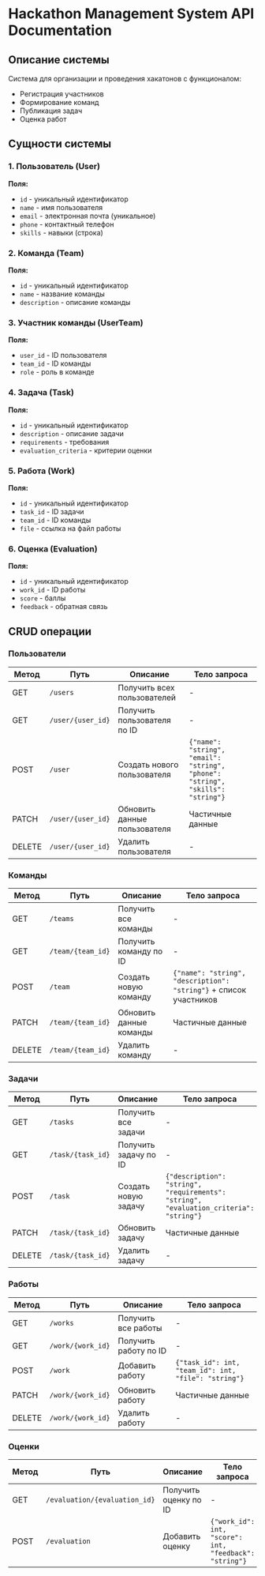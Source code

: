 # Hackathon Management System API Documentation

## Описание системы
Система для организации и проведения хакатонов с функционалом:
- Регистрация участников
- Формирование команд
- Публикация задач
- Оценка работ

## Сущности системы

### 1. Пользователь (User)
**Поля:**
- `id` - уникальный идентификатор
- `name` - имя пользователя
- `email` - электронная почта (уникальное)
- `phone` - контактный телефон
- `skills` - навыки (строка)

### 2. Команда (Team)
**Поля:**
- `id` - уникальный идентификатор
- `name` - название команды
- `description` - описание команды

### 3. Участник команды (UserTeam)
**Поля:**
- `user_id` - ID пользователя
- `team_id` - ID команды
- `role` - роль в команде

### 4. Задача (Task)
**Поля:**
- `id` - уникальный идентификатор
- `description` - описание задачи
- `requirements` - требования
- `evaluation_criteria` - критерии оценки

### 5. Работа (Work)
**Поля:**
- `id` - уникальный идентификатор
- `task_id` - ID задачи
- `team_id` - ID команды
- `file` - ссылка на файл работы

### 6. Оценка (Evaluation)
**Поля:**
- `id` - уникальный идентификатор
- `work_id` - ID работы
- `score` - баллы
- `feedback` - обратная связь

## CRUD операции

### Пользователи
| Метод | Путь | Описание | Тело запроса |
|-------|------|----------|--------------|
| GET | `/users` | Получить всех пользователей | - |
| GET | `/user/{user_id}` | Получить пользователя по ID | - |
| POST | `/user` | Создать нового пользователя | `{"name": "string", "email": "string", "phone": "string", "skills": "string"}` |
| PATCH | `/user/{user_id}` | Обновить данные пользователя | Частичные данные |
| DELETE | `/user/{user_id}` | Удалить пользователя | - |

### Команды
| Метод | Путь | Описание | Тело запроса |
|-------|------|----------|--------------|
| GET | `/teams` | Получить все команды | - |
| GET | `/team/{team_id}` | Получить команду по ID | - |
| POST | `/team` | Создать новую команду | `{"name": "string", "description": "string"}` + список участников |
| PATCH | `/team/{team_id}` | Обновить данные команды | Частичные данные |
| DELETE | `/team/{team_id}` | Удалить команду | - |

### Задачи
| Метод | Путь | Описание | Тело запроса |
|-------|------|----------|--------------|
| GET | `/tasks` | Получить все задачи | - |
| GET | `/task/{task_id}` | Получить задачу по ID | - |
| POST | `/task` | Создать новую задачу | `{"description": "string", "requirements": "string", "evaluation_criteria": "string"}` |
| PATCH | `/task/{task_id}` | Обновить задачу | Частичные данные |
| DELETE | `/task/{task_id}` | Удалить задачу | - |

### Работы
| Метод | Путь | Описание | Тело запроса |
|-------|------|----------|--------------|
| GET | `/works` | Получить все работы | - |
| GET | `/work/{work_id}` | Получить работу по ID | - |
| POST | `/work` | Добавить работу | `{"task_id": int, "team_id": int, "file": "string"}` |
| PATCH | `/work/{work_id}` | Обновить работу | Частичные данные |
| DELETE | `/work/{work_id}` | Удалить работу | - |

### Оценки
| Метод | Путь | Описание | Тело запроса |
|-------|------|----------|--------------|
| GET | `/evaluation/{evaluation_id}` | Получить оценку по ID | - |
| POST | `/evaluation` | Добавить оценку | `{"work_id": int, "score": int, "feedback": "string"}` |

